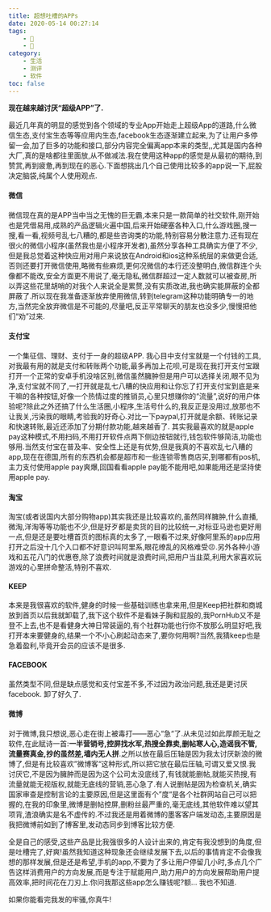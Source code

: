 ```yaml
---
title: 超想吐槽的APPs
date: 2020-05-14 00:27:14
tags:
    - 📱
    - 👄
category:
    - 生活
    - 测评
    - 软件
toc: false
---
```


**现在越来越讨厌“超级APP”了.**

最近几年真的明显的感觉到各个领域的专业App开始走上超级App的道路,什么微信生态,支付宝生态等等应用内生态,facebook生态逐渐建立起来,为了让用户多停留一会,加了巨多的功能和接口,部分内容完全偏离app本来的类型,,尤其是国内各种大厂,真的是啥都往里面放,从不做减法.我在使用这种app的感觉是从最初的期待,到赞赏,再到疲惫,再到现在的恶心.下面想挑出几个自己使用比较多的app说一下,屁股决定脑袋,纯属个人使用观点.

#### 微信

微信现在真的是APP当中当之无愧的巨无霸,本来只是一款简单的社交软件,刚开始也是凭借易用,成熟的产品逻辑火遍中国,后来开始硬塞各种入口,什么游戏圈,搜一搜,看一看,视频号乱七八糟的,都是些咨询类的功能,特别容易分散注意力.还有现在很火的微信小程序(虽然我也是小程序开发者),虽然分享各种工具确实方便了不少,但是我总觉着这种快应用对用户来说放在Android和ios这种系统层的来做更合适,否则还要打开微信使用,略微有些麻烦,更何况微信的本行还没整明白,微信群连个头像都不能改,安全方面更不用说了,毫无隐私,微信群超过一定人数就可以被查房,所以弄这些花里胡哨的对我个人来说全是累赘,没有实质改进,我也确实能屏蔽的全都屏蔽了.所以现在我准备逐渐放弃使用微信,转到telegram这种功能明确专一的地方,当然完全放弃微信是不可能的,尽量吧,反正平常聊天的朋友也没多少,慢慢把他们“劝”过来.

#### 支付宝

一个集征信、理财、支付于一身的超级APP.  我心目中支付宝就是一个付钱的工具,对我最有用的就是支付和转账两个功能,最多再加上花呗,可是现在我打开支付宝跟打开一个正常的安卓手机没啥区别,微信虽然臃肿但是用户可以选择关闭,眼不见为净,支付宝就不同了,一打开就是乱七八糟的快应用和让你忘了打开支付宝到底是来干嘛的各种按钮,好像一个热情过度的推销员,心里只想赚你的“流量”,说好的用户体验呢?除此之外还搞了什么生活圈,小程序,生活号什么的,我反正是没用过,放那也不让我关,污染我的眼睛,考验我的好奇心.对比一下paypal,打开就是余额、转账记录和快速转账,最近还添加了分期付款功能,越来越香了. 其实我最喜欢的就是apple pay这种模式,不用扫码,不用打开软件点两下侧边按钮就行,钱包软件够简洁,功能也够用.当然支付宝在普及率、安全性上还是有优势,但是我真的不喜欢乱七八糟的app,现在在德国,所有的东西机会都是超市和一些连锁零售商店买,到哪都有pos机,主力支付使用apple pay爽爆,回国看看apple pay能不能用吧,如果能用还是坚持使用apple pay.



####  淘宝

淘宝(或者说国内大部分购物app)其实我还是比较喜欢的,虽然同样臃肿,什么直播,微淘,洋淘等等功能也不少,但是好歹都是卖货的目的比较统一,对标亚马逊也更好用一点,但是还是要吐槽首页的图标真的太多了,一眼看不过来,好像阿里系的app应用打开之后没十几个入口都不好意识叫阿里系,眼花缭乱的风格难受😣.另外各种小游戏和五花八门的优惠卷,除了浪费时间就是浪费时间,把用户当韭菜,利用大家喜欢玩游戏的心里拼命整活,特别不喜欢.



####  KEEP

本来是我很喜欢的软件,健身的时候一些基础训练也拿来用,但是Keep把社群和商城放到首页以后我就卸载了,我下这个软件不是看妹子胸和屁股的,我PornHub又不是登不上去,也不是看健身大神日常装逼的,有个社群功能也行你不放那么明显好吧,我打开本来要健身的,结果一个不小心刷起动态来了,要你何用啊?当然,我猜keep也是急着盈利,毕竟开会员的应该不是很多.



#### FACEBOOK

虽然类型不同,但是缺点感觉和支付宝差不多,不过因为政治问题,我还是更讨厌facebook. 卸了好久了.

#### 微博

对于微博,我只想说,恶心走在街上被毒打——恶心“急“了.从未见过如此厚颜无耻之软件,在此赋诗一首:**一半营销号,控屏找水军,热搜全靠卖,删帖寒人心,造谣我不管,流量赛真金,抄的虽然差,墙内无人拼**.之所以放在最后压轴是因为我太讨厌新浪的微博了,但是有比较喜欢”微博客“这种形式,所以把它放在最后压轴,可谓又爱又恨.我讨厌它,不是因为臃肿而是因为这个公司太没底线了,有钱就能删帖,就能买热搜,有流量就能无视版权,就能无底线的营销,恶心急了.有人说删帖是因为检查机关,确实国家审查是控制言论的主要原因,但是这里面有个”度“是各个社群网站自己可以把握的,在我的印象里,微博是删帖控屏,删粉丝最严重的,毫无底线,其他软件难以望其项背,渣浪确实是名不虚传的.不过我还是用着微博的墨客客户端发动态,主要原因是我把微博前如到了博客里,发动态同步到博客比较方便.

全是自己的感受,这些产品是比我强很多的人设计出来的,肯定有我没想到的角度,但是吐槽完了,好爽!虽然我知道这种现象还会继续发展下去,以后的事情肯定不会像我想的那样发展,但是还是希望,手机的app,不要为了多让用户停留几小时,多点几个广告这样消费用户的方向发展,而是专注于赋能用户,助力用户的方向发展帮助用户提高效率,把时间花在刀刃上.你问我那这些app怎么赚钱呢?额... 我也不知道.

如果你能看完我发的牢骚,你真牛!